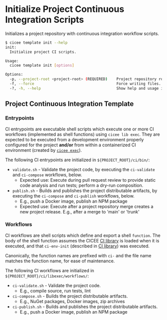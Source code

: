 # Initialize Project Continuous Integration Scripts

Initializes a project repository with continuous integration workflow scripts.

```bash
$ cicee template init --help
init:
  Initialize project CI scripts.

Usage:
  cicee template init [options]

Options:
  -p, --project-root <project-root> (REQUIRED)    Project repository root directory [default: present working directory]
  -f, --force                                     Force writing files. Overwrites files which already exist.
  -?, -h, --help                                  Show help and usage information
```

## Project Continuous Integration Template

### Entrypoints

CI entrypoints are executable shell scripts which execute one or more CI workflows (implemented as shell functions) using `cicee lib exec`. They are expected to be executed from a development environment properly configured for the project **and/or** from within a containerized CI environment (created by [`cicee exec`][]).

The following CI entrypoints are initialized in `${PROJECT_ROOT}/ci/bin/`:

* `validate.sh` - Validate the project code, by executing the `ci-validate` and `ci-compose` workflows, below.
  * Expected use: Execute during pull request review to provide static code analysis and run tests; perform a dry-run composition.
* `publish.sh`  - Builds and publishes the project distributable artifacts, by executing the `ci-compose` and `ci-publish` workflows, below.
  * E.g., push a Docker image, publish an NPM package
  * Expected use: Execute after a project repository merge creates a new project release. E.g., after a merge to 'main' or 'trunk'

### Workflows

CI workflows are shell scripts which define and export a shell `function`. The body of the shell function assumes the CICEE [CI library][] is loaded when it is executed, and that `ci-env-init` (described in [CI library][]) was executed.

Canonically, the function names are prefixed with `ci-` and the file name matches the function name, for ease of maintenance.

The following CI workflows are initialized in `${PROJECT_ROOT}/ci/libexec/workflows/`:

* `ci-validate.sh` - Validate the project code.
  * E.g., compile source, run tests, lint
* `ci-compose.sh`  - Builds the project distributable artifacts.
  * E.g., NuGet packages, Docker images, zip archives
* `ci-publish.sh`  - Builds and publishes the project distributable artifacts.
  * E.g., push a Docker image, publish an NPM package

[`cicee exec`]: ./execute.md
[CI library]: ./ci-library.md
